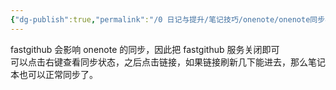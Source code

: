 ```yaml
---
{"dg-publish":true,"permalink":"/0 日记与提升/笔记技巧/onenote/onenote同步与管理/Onenote连接不上笔记本怎么办/","title":"Onenote连接不上笔记本怎么办"}
---
```



fastgithub 会影响 onenote 的同步，因此把 fastgithub 服务关闭即可  
可以点击右键查看同步状态，之后点击链接，如果链接刷新几下能进去，那么笔记本也可以正常同步了。